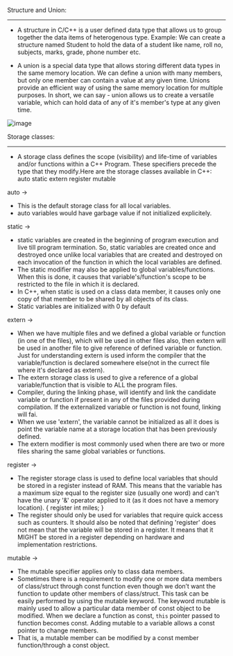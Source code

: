 Structure and Union:
********************
- A structure in C/C++ is a user defined data type that allows us to group together the data items of heterogenous type.
Example: We can create a structure named Student to hold the data of a student like name, roll no, subjects, marks, grade, phone number etc.

- A union is a special data type that allows storing different data types in the same memory location.
We can define a union with many members, but only one member can contain a value at any given time. Unions provide an efficient way of using the same memory location for multiple purposes. 
In short, we can say - union allows us to create a versatile variable, which can hold data of any of it's member's type at any given time.

![image](https://user-images.githubusercontent.com/47342068/112730725-245f0380-8f59-11eb-88af-43e89d4a8d95.png)

Storage classes:
****************
- A storage class defines the scope (visibility) and life-time of variables and/or functions within a C++ Program. These specifiers precede the type that they modify.Here are the storage classes available in C++:
    auto
    static
    extern
    register
    mutable

auto ->
- This is the default storage class for all local variables.
- auto variables would have garbage value if not initialized explicitely.

static ->
- static variables are created in the beginning of program execution and 
    live till program termination. So, static variables are created once and destroyed once unlike local variables that are created and destroyed on each invocation of the function in which the local variables are defined.
- The static modifier may also be applied to 
    global variables/functions. When this is done, it causes that variable's/function's scope to be restricted to the file in which it is declared.
- In C++, when static is used on a class data member, it causes only one copy of that member to be shared by all objects of its class.
- Static variables are initialized with 0 by default

extern ->
- When we have multiple files and we defined a global variable or function (in one of the files), which will be used in other files also, then extern will be used in another file to give reference of defined variable or function. Just for understanding extern is used inform the compiler that the variable/function is declared somewhere else(not in the currect file where it's declared as extern).
- The extern storage class is used to give a reference of a global variable/function that is visible to ALL the program files.
- Compiler, during the linking phase, will identify and link the candidate variable or function if present in any of the files provided during compilation. If the externalized variable or function is not found, linking will fai.
- When we use 'extern', the variable cannot be initialized as all it does is point the variable name at a storage location that has been previously defined.
- The extern modifier is most commonly used when there are two or more files sharing the same global variables or functions.

register ->
- The register storage class is used to define local variables that should be stored in a register instead of RAM. This means that the variable has a maximum size equal to the register size (usually one word) and can't have the unary '&' operator applied to it (as it does not have a memory location).
    {
        register int  miles;
    }
- The register should only be used for variables that require quick access such as counters. It should also be noted that defining 'register' does not mean that the variable will be stored in a register. It means that it MIGHT be stored in a register depending on hardware and implementation restrictions.

mutable ->
- The mutable specifier applies only to class data members.
- Sometimes there is a requirement to modify one or more data members of class/struct through const function even though we don’t want the function to update other members of class/struct. This task can be easily performed by using the mutable keyword. The keyword mutable is mainly used to allow a particular data member of const object to be modified. When we declare a function as const, `this` pointer passed to function becomes const. Adding mutable to a variable allows a const pointer to change members.
- That is, a mutable member can be modified by a const member function/through a const object.


